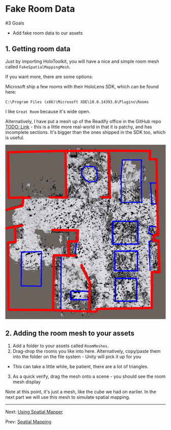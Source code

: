 # Fake Room Data

#3 Goals

* Add fake room data to our assets

## 1. Getting room data

Just by importing HoloToolkit, you will have a nice and simple room mesh called `FakeSpatialMappingMesh`. 

If you want more, there are some options:

Microsoft ship a few rooms with their HoloLens SDK, which can be found here:

```
C:\Program Files (x86)\Microsoft XDE\10.0.14393.0\Plugins\Rooms
```

I like `Great Room` because it's wide open.

Alternatively, I have put a mesh up of the Readify office in the GitHub repo [TODO: Link](about:blank) - this is a little more
real-world in that it is patchy, and has incomplete sections.  It's  bigger than the ones shipped in the SDK too, which is useful.

![Readify Office Plan](img/readify-office-plan.png)

## 2. Adding the room mesh to your assets

1. Add a folder to your assets called `RoomMeshes`.
2. Drag-drop the rooms you like into here.  Alternatively, copy/paste them into the folder on the file system - Unity will pick it up for you
  * This can take a little while, be patient, there are a lot of triangles.
3. As a quick verify, drag the mesh onto a scene - you should see the room mesh display

Note at this point, it's just a mesh, like the cube we had on earlier.  In the next part we will use this mesh to simulate spatial mapping.

---
Next: [Using Spatial Mapper](2-using-spatial-mapper.md)

Prev: [Spatial Mapping](1-create-the-scene.md)